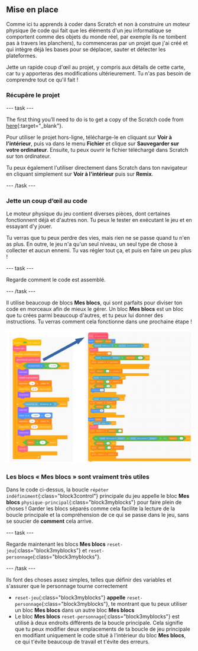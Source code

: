 ## Mise en place

Comme ici tu apprends à coder dans Scratch et non à construire un moteur physique (le code qui fait que les éléments d'un jeu informatique se comportent comme des objets du monde réel, par exemple ils ne tombent pas à travers les planchers), tu commenceras par un projet que j'ai créé et qui intègre déjà les bases pour se déplacer, sauter et détecter les plateformes.

Jette un rapide coup d'œil au projet, y compris aux détails de cette carte, car tu y apporteras des modifications ultérieurement. Tu n'as pas besoin de comprendre tout ce qu'il fait !

### Récupère le projet

\--- task \---

The first thing you’ll need to do is to get a copy of the Scratch code from [here](https://scratch.mit.edu/projects/454114430){:target="_blank"}.

Pour utiliser le projet hors-ligne, télécharge-le en cliquant sur **Voir à l'intérieur**, puis va dans le menu **Fichier** et clique sur **Sauvegarder sur votre ordinateur**. Ensuite, tu peux ouvrir le fichier téléchargé dans Scratch sur ton ordinateur.

Tu peux également l'utiliser directement dans Scratch dans ton navigateur en cliquant simplement sur **Voir à l'intérieur** puis sur **Remix**.

\--- /task \---

### Jette un coup d’œil au code

Le moteur physique du jeu contient diverses pièces, dont certaines fonctionnent déjà et d'autres non. Tu peux le tester en exécutant le jeu et en essayant d'y jouer.

Tu verras que tu peux perdre des vies, mais rien ne se passe quand tu n'en as plus. En outre, le jeu n'a qu'un seul niveau, un seul type de chose à collecter et aucun ennemi. Tu vas régler tout ça, et puis en faire un peu plus !

\--- task \---

Regarde comment le code est assemblé.

\--- /task \---

Il utilise beaucoup de blocs **Mes blocs**, qui sont parfaits pour diviser ton code en morceaux afin de mieux le gérer. Un bloc **Mes blocs** est un bloc que tu crées parmi beaucoup d'autres, et tu peux lui donner des instructions. Tu verras comment cela fonctionne dans une prochaine étape !

![](images/setup2and3.png)

### Les blocs « Mes blocs » sont vraiment très utiles

Dans le code ci-dessus, la boucle `répéter indéfiniment`{:class="block3control"} principale du jeu appelle le bloc **Mes blocs** `physique-principal`{:class="block3myblocks"} pour faire plein de choses ! Garder les blocs séparés comme cela facilite la lecture de la boucle principale et la compréhension de ce qui se passe dans le jeu, sans se soucier de **comment** cela arrive.

\--- task \---

Regarde maintenant les blocs **Mes blocs** `reset-jeu`{:class="block3myblocks"} et `reset-personnage`{:class="block3myblocks"}.

\--- /task \---

Ils font des choses assez simples, telles que définir des variables et s'assurer que le personnage tourne correctement

- `reset-jeu`{:class="block3myblocks"} **appelle** `reset-personnage`{:class="block3myblocks"}, te montrant que tu peux utiliser un bloc **Mes blocs** dans un autre bloc **Mes blocs**
- Le bloc **Mes blocs** `reset-personnage`{:class="block3myblocks"} est utilisé à deux endroits différents de la boucle principale. Cela signifie que tu peux modifier deux emplacements de ta boucle de jeu principale en modifiant uniquement le code situé à l'intérieur du bloc **Mes blocs**, ce qui t'évite beaucoup de travail et t'évite des erreurs.